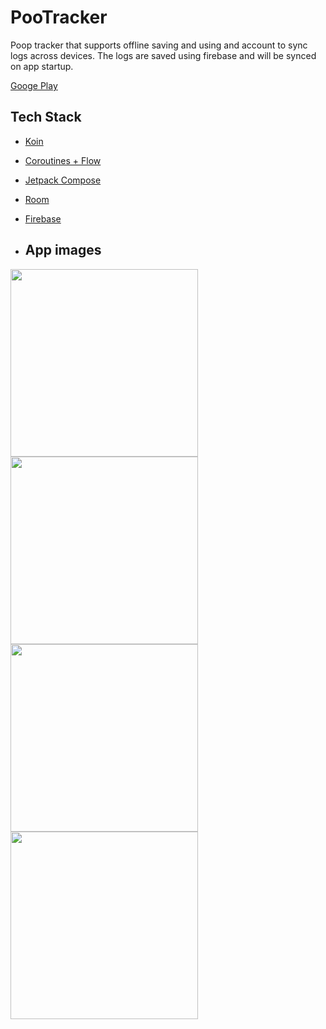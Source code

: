 # PooTracker
Poop tracker that supports offline saving and using and account to sync logs across devices. The logs are saved using firebase
and will be synced on app startup.

[Googe Play](https://play.google.com/store/apps/details?id=my.packlol.pootracker)

## Tech Stack
- [Koin](https://insert-koin.io/)
- [Coroutines + Flow](https://kotlinlang.org/docs/coroutines-overview.html)
- [Jetpack Compose](https://developer.android.com/jetpack/compose)
- [Room](https://developer.android.com/training/data-storage/room)
- [Firebase](https://firebase.google.com/)

- ## App images
<img src="https://github.com/Dcatna/PooTracker/assets/98186105/14288d61-3103-472c-8c0a-9b6d862d7743" width=300>
<img src="https://github.com/Dcatna/PooTracker/assets/98186105/c3107485-8398-4477-8579-d56eba03ec6e" width=300>
<img src="https://github.com/Dcatna/PooTracker/assets/98186105/47209fad-6099-49a4-a2f0-41d98af1fc7e" width=300>
<img src="https://github.com/Dcatna/PooTracker/assets/98186105/c21d2aa7-986a-46fa-be9c-fd05116ba86f"  width=300>
